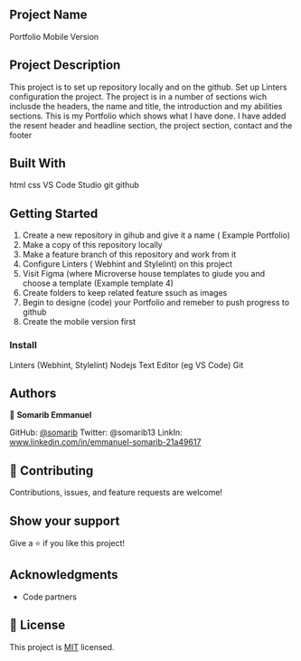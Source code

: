 ## Project Name

Portfolio Mobile Version


## Project Description

This project is to set up repository locally and on the github. Set up Linters configuration the project.
The project is in a number of sections wich inclusde the headers, the name and title, the introduction and my abilities sections. This is my Portfolio which shows what I have done.
I have added the resent header and headline section, the project section, contact and the footer


## Built With

html
css
VS Code Studio
git
github



## Getting Started

1. Create a new repository in gihub and give it a name ( Example Portfolio) 
2. Make a copy of this repository locally
3. Make a feature branch of this repository and work from it
4. Configure Linters ( Webhint and Stylelint) on this project
5. Visit Figma (where Microverse house templates to giude you and choose a template (Example template 4)
6. Create folders to keep related feature ssuch as images
7. Begin to designe (code) your Portfolio and remeber to push progress to github
8. Create the mobile version first




### Install

Linters (Webhint, Stylelint)
Nodejs
Text Editor (eg VS Code)
Git



## Authors

👤 **Somarib Emmanuel**

GitHub: [@somarib](https://github.com/somarib/Soma-portfolio)
Twitter: @somarib13
LinkIn: www.linkedin.com/in/emmanuel-somarib-21a49617



## 🤝 Contributing

Contributions, issues, and feature requests are welcome!



## Show your support

Give a ⭐️ if you like this project!


## Acknowledgments

- Code partners


## 📝 License

This project is [MIT](./LICENSE) licensed.

